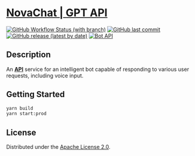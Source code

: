 # [NovaChat | GPT API](https://www.postman.com/orange-space-348763/workspace/novachat-gpt/collection/11550896-7b15ed5b-e344-4749-b867-479d730ec4a1?action=share&creator=11550896)

[![GitHub Workflow Status (with branch)](https://img.shields.io/github/actions/workflow/status/mikita-workspace/chat-gpt-api/ci.yml?branch=main&style=for-the-badge)](https://github.com/mikita-workspace/chat-gpt-api/actions)
[![GitHub last commit](https://img.shields.io/github/last-commit/mikita-workspace/chat-gpt-api?style=for-the-badge)](https://github.com/mikita-workspace/chat-gpt-api/commits/main)
[![GitHub release (latest by date)](https://img.shields.io/github/v/release/mikita-workspace/chat-gpt-api?style=for-the-badge)](https://github.com/mikita-kandratsyeu/chat-gpt-api/releases)
[![Bot API](https://img.shields.io/badge/Bot%20API-6.7-blue?logo=telegram&style=for-the-badge&labelColor=000&color=3b82f6&)](https://core.telegram.org/bots/api)
## Description
An [**API**](https://www.postman.com/orange-space-348763/workspace/novachat-gpt/collection/11550896-7b15ed5b-e344-4749-b867-479d730ec4a1?action=share&creator=11550896) service for an intelligent bot capable of responding to various user requests, including voice input.
## Getting Started
```bash
yarn build
yarn start:prod
```
## License
Distributed under the [Apache License 2.0](LICENSE).
